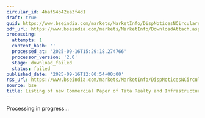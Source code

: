```yaml
---
circular_id: 4baf54b42ea3f4d1
draft: true
guid: https://www.bseindia.com/markets/MarketInfo/DispNoticesNCirculars.aspx?Noticeid={1AC605A5-E4E7-4ACC-9738-E7E59D264A4C}&noticeno=20250916-58&dt=09/16/2025&icount=58&totcount=78&flag=0
pdf_url: https://www.bseindia.com/markets/MarketInfo/DownloadAttach.aspx?id=20250916-58&attachedId=
processing:
  attempts: 1
  content_hash: ''
  processed_at: '2025-09-16T15:29:18.274766'
  processor_version: '2.0'
  stage: download_failed
  status: failed
published_date: '2025-09-16T12:00:54+00:00'
rss_url: https://www.bseindia.com/markets/MarketInfo/DispNoticesNCirculars.aspx?Noticeid={1AC605A5-E4E7-4ACC-9738-E7E59D264A4C}&noticeno=20250916-58&dt=09/16/2025&icount=58&totcount=78&flag=0
source: bse
title: Listing of new Commercial Paper of Tata Realty and Infrastructure Limited
---
```


Processing in progress...